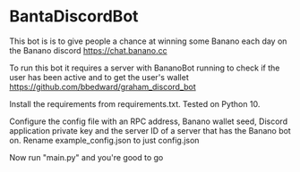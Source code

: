 # BantaDiscordBot

This bot is is to give people a chance at winning some Banano each day on the Banano discord https://chat.banano.cc  

To run this bot it requires a server with BananoBot running to check if the user has been active and to get the user's wallet https://github.com/bbedward/graham_discord_bot

Install the requirements from requirements.txt. Tested on Python 10. 


Configure the config file with an RPC address, Banano wallet seed, Discord application private key and the server ID of a server that has the Banano bot on.
Rename example_config.json to just config.json

  
Now run "main.py" and you're good to go

